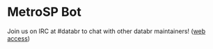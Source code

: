 # MetroSP Bot

Join us on IRC at #databr to chat with other databr maintainers! ([web access](http://webchat.freenode.net/?channels=databr))
